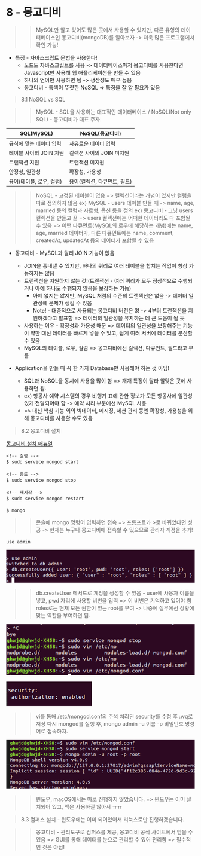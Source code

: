 # 8 - 몽고디비 

>> MySQL만 알고 있어도 많은 곳에서 사용할 수 있지만, 다른 유형의 데이터베이스인 몽고디비(mongoDB)를 알아보자 -> 더욱 많은 프로그램에서 확인 가능!
* 특징 - 자바스크립트 문법을 사용한다! 
    * 노드도 자바스크립트를 사용 -> 데이터베이스마저 몽고디비를 사용한다면 Javascript만 사용해 웹 애플리케이션을 만들 수 있음 
    * 하나의 언어만 사용하면 됨 -> 생산성도 매우 높음 
    * 몽고디비 - 특색이 뚜렷한 NoSQL => 특징을 잘 알 필요가 있음 

> 8.1 NoSQL vs SQL

>> MySQL - SQL을 사용하는 대표적인 데이터베이스 / NoSQL(Not only SQL) - 몽고디비가 대표 주자

SQL(MySQL)|NoSQL(몽고디비)
----------|-------------
규칙에 맞는 데이터 입력 | 자유로운 데이터 입력
테이블 사이의 JOIN 지원 | 컬렉션 사이의 JOIN 미지원
트랜잭션 지원 | 트랜잭션 미지원
안정성, 일관성 | 확장성, 가용성 
용어(테이블, 로우, 컬럼) | 용어(컬렉션, 다큐먼트, 필드)

>> NoSQL - 고정된 테이블이 없음  => 컬렉션이라는 개념이 있지만 컬럼을 따로 정의하지 않음 
>> ex) MySQL - users 테이블 만들 때 -> name, age, married 등의 컬럼과 자료형, 옵션 등을 정의 
>> ex) 몽고디비 - 그냥 users 컬렉션을 만들고 끝 => users 컬렉션에는 어떠한 데이터라도 다 포함될 수 있음 
>> => 어떤 다큐먼트(MySQL의 로우에 해당하는 개념)에는 name, age, married 데이터가, 다른 다큐먼트에는 name, comment, createdAt, updatedAt 등의 데이터가 포함될 수 있음

* 몽고디비 - MySQL과 달리 JOIN 기능이 없음 
    * JOIN을 흉내낼 수 있지만, 하나의 쿼리로 여러 테이블을 합치는 작업이 항상 가능하지는 않음   
    * 트랜잭션을 지원하지 않는 것!(트랜잭션 - 여러 쿼리가 모두 정상적으로 수행되거나 아예 하나도 수행되지 않음을 보장하는 기능)
        * 아예 없지는 않지만, MySQL 처럼의 수준의 트랜잭션은 없음 -> 데이터 일관성에 문제가 생길 수 있음 
        * Note! - 대중적으로 사용되는 몽고디비 버전은 3! -> 4부터 트랜잭션을 지원하겠다고 발표함 => 데이터의 일관성을 유지하는 데 큰 도움이 될 듯
    * 사용하는 이유 - 확장성과 가용성 때문 => 데이터의 일관성을 보장해주는 기능이 약한 대신 데이터를 빠르게 넣을 수 있고, 쉽게 여러 서버에 데이터를 분산할 수 있음 
    * MySQL의 테이블, 로우, 컬럼 => 몽고디비에선 컬렉션, 다큐먼트, 필드라고 부름

* Application을 만들 때 꼭 한 가지 Database만 사용해야 하는 것 아님!
    * SQL과 NoSQL을 동시에 사용을 많이 함 => 개개 특징이 달라 알맞은 곳에 사용하면 됨.
    * ex) 항공사 예약 시스템의 경우 비행기 표에 관한 정보가 모든 항공사에 일관성있게 전달되어야 함 -> 예약 처리 부분에선 MySQL 사용
    * => 대신 핵심 기능 외의 빅데이터, 메시징, 세션 관리 등엔 확장성, 가용성을 위해 몽고디비를 사용할 수도 있음 

> 8.2 몽고디비 설치 

[몽고디비 설치 매뉴얼](https://docs.mongodb.com/manual/tutorial/install-mongodb-on-ubuntu/)

```console
<!-- 실행 -->
$ sudo service mongod start

<!-- 종료 -->
$ sudo service mongod stop

<!-- 재시작 -->
$ sudo service mongod restart

$ mongo
```
>> 콘솔에 mongo 명령어 입력하면 접속 => 프롬프트가 >로 바뀌었다면 성공 -> 현재는 누구나 몽고디비에 접속할 수 있으므로 관리자 계정을 추가!
```mongo
use admin
```
![관리자 계정 추가](./images/adduser.png)
>> db.createUser 메서드로 계정을 생성할 수 있음 - user에 사용자 이름을 넣고, pwd 자리에 사용할 비번을 입력 => 이 비번은 기억하고 있어야 함
>> roles로는 현재 모든 권한이 있는 root를 부여 -> 나중에 실무에선 상황에 맞는 역할을 부여하면 됨.

![인증 사용 설정1](./images/prompt.png)

![인증 사용 설정2](./images/security.png)
>> vi를 통해 /etc/mongod.conf의 주석 처리된 security를 수정 후 :wq로 저장 
>> 다시 mongod를 실행 후, mongo admin -u 이름 -p 비밀번호 명령어로 접속하자.

![mongo 사용자 확인](./images/test.png)

>> 윈도우, macOS에서는 따로 진행하지 않았습니다. => 윈도우는 이미 설치되어 있고, 맥은 사용하질 않아서 ㅠㅠ

> 8.3 컴퍼스 설치 - 윈도우에는 이미 되어있어서 리눅스로만 진행하겠습니다.

>> 몽고디비 - 관리도구로 컴퍼스를 제공, 몽고디비 공식 사이트에서 받을 수 있음 => GUI를 통해 데이터를 눈으로 관리할 수 있어 편리함 => 필수적인 것은 아님!
